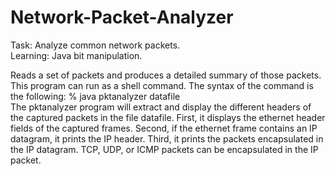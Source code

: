 # Network-Packet-Analyzer
Task: Analyze common network packets.  
Learning: Java bit manipulation.

Reads a set of packets and produces a detailed summary of those packets. This program can run as a shell command. The syntax of the command is the following:
% java pktanalyzer datafile  
The pktanalyzer program will extract and display the different headers of the captured packets in the file datafile. First, it displays the ethernet header fields of the captured frames. Second, if the ethernet frame contains an IP datagram, it prints the IP header. Third, it prints the packets encapsulated in the IP datagram. TCP, UDP, or ICMP packets can be encapsulated in the IP packet. 
